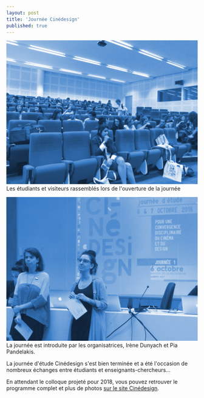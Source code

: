 ```yaml
---
layout: post
title: 'Journée Cinédesign'
published: true
---
```


<img src="/../img/2016_10/cinedesign/1610_cinedesign1.jpg"/>
<figcaption>Les étudiants et visiteurs rassemblés lors de l'ouverture de la journée</figcaption>
<p></p>
<img src="/../img/2016_10/cinedesign/1610_cinedesign2.jpg"/>
<figcaption>La journée est introduite par les organisatrices, Irène Dunyach et Pia Pandelakis.</figcaption>
<p></p>
La journée d'étude Cinédesign s'est bien terminée et a été l'occasion de nombreux échanges entre étudiants et enseignants-chercheurs...

En attendant le colloque projeté pour 2018, vous pouvez retrouver le programme complet et plus de photos <a href="http://www.cinema-design.fr/blog/apres-la-journee-d-etude">sur le site Cinédesign</a>.